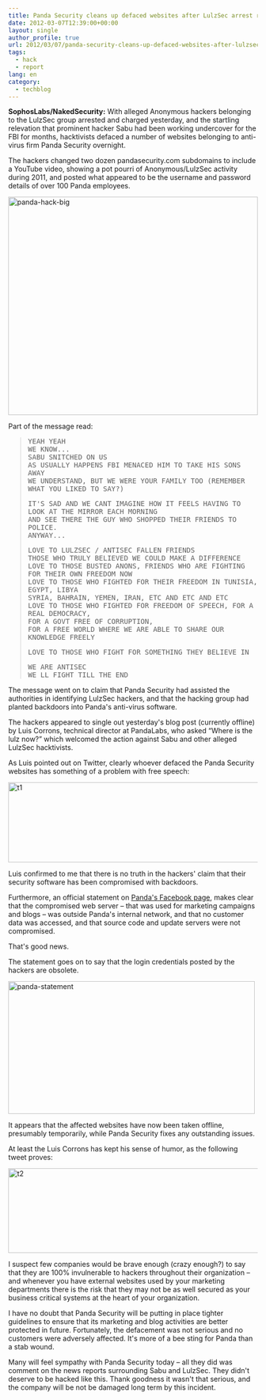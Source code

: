 ```yaml
---
title: Panda Security cleans up defaced websites after LulzSec arrest revenge attack
date: 2012-03-07T12:39:00+00:00
layout: single
author_profile: true
url: 2012/03/07/panda-security-cleans-up-defaced-websites-after-lulzsec-arrest-revenge-attack/
tags:
  - hack
  - report
lang: en
category: 
  - techblog
---
```

**SophosLabs/NakedSecurity:** With alleged Anonymous hackers belonging to the LulzSec group arrested and charged yesterday, and the startling relevation that prominent hacker Sabu had been working undercover for the FBI for months, hacktivists defaced a number of websites belonging to anti-virus firm Panda Security overnight. 

The hackers changed two dozen pandasecurity.com subdomains to include a YouTube video, showing a pot pourri of Anonymous/LulzSec activity during 2011, and posted what appeared to be the username and password details of over 100 Panda employees. 

[<img title="panda-hack-big" border="0" alt="panda-hack-big" src="http://lh6.ggpht.com/-BHoIGSzEm0A/T1dPS5jT2ZI/AAAAAAAAFEI/7N5PSCW20tk/panda-hack-big_thumb%25255B4%25255D.jpg?imgmax=800" width="504" height="441" />](http://lh6.ggpht.com/-ESagGU7mT10/T1dPLOt6sqI/AAAAAAAAFEA/5Ya3PjdjwaI/s1600-h/panda-hack-big%25255B6%25255D.jpg) 

Part of the message read: 

> <tt>YEAH YEAH</tt>  
> <tt>WE KNOW...</tt>  
> <tt>SABU SNITCHED ON US</tt>  
> <tt>AS USUALLY HAPPENS FBI MENACED HIM TO TAKE HIS SONS AWAY</tt>  
> <tt>WE UNDERSTAND, BUT WE WERE YOUR FAMILY TOO (REMEMBER WHAT YOU LIKED TO SAY?)</tt> 
> 
> <tt>IT'S SAD AND WE CANT IMAGINE HOW IT FEELS HAVING TO LOOK AT THE MIRROR EACH MORNING<br />AND SEE THERE THE GUY WHO SHOPPED THEIR FRIENDS TO POLICE.</tt>  
> <tt>ANYWAY...</tt> 
> 
> <tt>LOVE TO LULZSEC / ANTISEC FALLEN FRIENDS</tt>  
> <tt>THOSE WHO TRULY BELIEVED WE COULD MAKE A DIFFERENCE</tt>  
> <tt>LOVE TO THOSE BUSTED ANONS, FRIENDS WHO ARE FIGHTING FOR THEIR OWN FREEDOM NOW</tt>  
> <tt>LOVE TO THOSE WHO FIGHTED FOR THEIR FREEDOM IN TUNISIA, EGYPT, LIBYA<br />SYRIA, BAHRAIN, YEMEN, IRAN, ETC AND ETC AND ETC</tt>  
> <tt>LOVE TO THOSE WHO FIGHTED FOR FREEDOM OF SPEECH, FOR A REAL DEMOCRACY,<br />FOR A GOVT FREE OF CORRUPTION,</tt>  
> <tt>FOR A FREE WORLD WHERE WE ARE ABLE TO SHARE OUR KNOWLEDGE FREELY</tt> 
> 
> <tt>LOVE TO THOSE WHO FIGHT FOR SOMETHING THEY BELIEVE IN</tt> 
> 
> <tt>WE ARE ANTISEC</tt>  
> <tt>WE LL FIGHT TILL THE END</tt>

The message went on to claim that Panda Security had assisted the authorities in identifying LulzSec hackers, and that the hacking group had planted backdoors into Panda's anti-virus software. 

The hackers appeared to single out yesterday's blog post (currently offline) by Luis Corrons, technical director at PandaLabs, who asked “Where is the lulz now?” which welcomed the action against Sabu and other alleged LulzSec hacktivists. 

As Luis pointed out on Twitter, clearly whoever defaced the Panda Security websites has something of a problem with free speech: 

[<img title="t1" border="0" alt="t1" src="http://lh5.ggpht.com/-3vkUC0VHA54/T1dPfkNfqxI/AAAAAAAAFEY/dHjhiViJWOM/t1_thumb%25255B1%25255D.jpg?imgmax=800" width="530" height="162" />](http://lh4.ggpht.com/-M9UGebJZotA/T1dPZPesMhI/AAAAAAAAFEQ/9qFgW3nm7FM/s1600-h/t1%25255B3%25255D.jpg) 

Luis confirmed to me that there is no truth in the hackers' claim that their security software has been compromised with backdoors. 

Furthermore, an official statement on [Panda's Facebook page](http://www.facebook.com/PandaUSA/posts/10150581593176701), makes clear that the compromised web server – that was used for marketing campaigns and blogs – was outside Panda's internal network, and that no customer data was accessed, and that source code and update servers were not compromised. 

That's good news. 

The statement goes on to say that the login credentials posted by the hackers are obsolete. 

[<img title="panda-statement" border="0" alt="panda-statement" src="http://lh5.ggpht.com/-yN2PzFF37sQ/T1dPwQ3YG-I/AAAAAAAAFEo/38CHXcrpxd4/panda-statement_thumb%25255B2%25255D.jpg?imgmax=800" width="498" height="268" />](http://lh5.ggpht.com/-OqbDYuyjmN8/T1dPoGDBkkI/AAAAAAAAFEg/hgSOhAJbcWQ/s1600-h/panda-statement%25255B4%25255D.jpg) 

It appears that the affected websites have now been taken offline, presumably temporarily, while Panda Security fixes any outstanding issues. 

At least the Luis Corrons has kept his sense of humor, as the following tweet proves: 

[<img title="t2" border="0" alt="t2" src="http://lh5.ggpht.com/-u3dyDDbIEiE/T1dP-SJEn9I/AAAAAAAAFE4/5utBxml86EU/t2_thumb%25255B1%25255D.jpg?imgmax=800" width="523" height="171" />](http://lh4.ggpht.com/-bzsjKJn2TYM/T1dP25BBdnI/AAAAAAAAFEw/9P-K3J10EoU/s1600-h/t2%25255B3%25255D.jpg) 

I suspect few companies would be brave enough (crazy enough?) to say that they are 100% invulnerable to hackers throughout their organization – and whenever you have external websites used by your marketing departments there is the risk that they may not be as well secured as your business critical systems at the heart of your organization. 

I have no doubt that Panda Security will be putting in place tighter guidelines to ensure that its marketing and blog activities are better protected in future. Fortunately, the defacement was not serious and no customers were adversely affected. It's more of a bee sting for Panda than a stab wound. 

Many will feel sympathy with Panda Security today – all they did was comment on the news reports surrounding Sabu and LulzSec. They didn't deserve to be hacked like this. Thank goodness it wasn't that serious, and the company will be not be damaged long term by this incident.